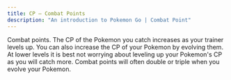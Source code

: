 ```yaml
---
title: CP — Combat Points
description: "An introduction to Pokemon Go | Combat Point"
---
```


Combat points. The CP of the Pokemon you catch increases as your trainer levels up. You can also increase the CP of your Pokemon by evolving them. At lower levels it is best not worrying about leveling up your Pokemon's CP as you will catch more. Combat points will often double or triple when you evolve your Pokemon.
